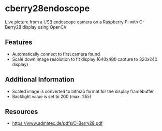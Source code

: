 # cberry28endoscope
Live picture from a USB endoscope camera on a Raspberry Pi with C-Berry28 display using OpenCV

## Features
* Automatically connect to first camera found
* Scale down image resolution to fit display (640x480 capture to 320x240 display)

## Additional Information
* Scaled image is converted to bitmap format for the display framebuffer
* Backlight value is set to 200 (max. 255)

## Resources
* https://www.admatec.de/pdfs/C-Berry28.pdf
